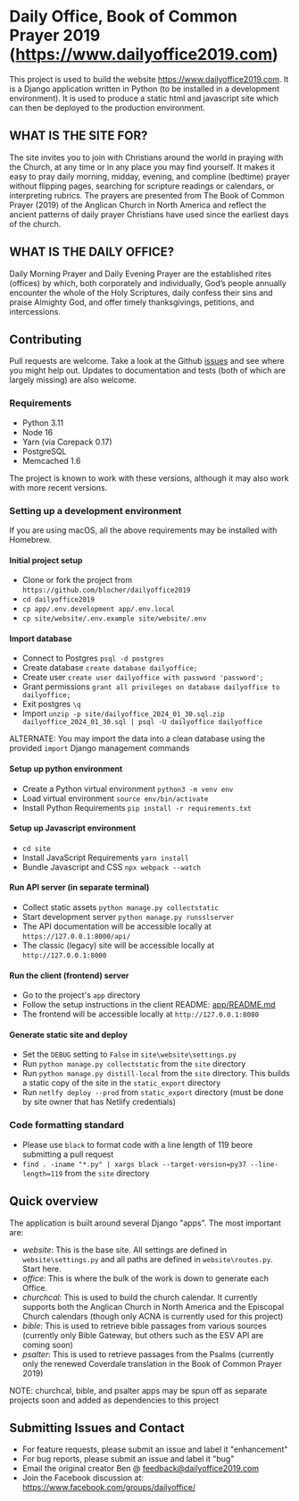 # Daily Office, Book of Common Prayer 2019 (https://www.dailyoffice2019.com)
This project is used to build the website https://www.dailyoffice2019.com.  It is a Django application written in Python (to be installed in a development environment).  It is used to produce a static html and javascript site which can then be deployed to the production environment.

## WHAT IS THE SITE FOR?
The site invites you to join with Christians around the world in praying with the Church, at any time or in any place you may find yourself. It makes it easy to pray daily morning, midday, evening, and compline (bedtime) prayer without flipping pages, searching for scripture readings or calendars, or interpreting rubrics. The prayers are presented from The Book of Common Prayer (2019) of the Anglican Church in North America and reflect the ancient patterns of daily prayer Christians have used since the earliest days of the church.

## WHAT IS THE DAILY OFFICE?
Daily Morning Prayer and Daily Evening Prayer are the established rites (offices) by which, both corporately and individually, God’s people annually encounter the whole of the Holy Scriptures, daily confess their sins and praise Almighty God, and offer timely thanksgivings, petitions, and intercessions.

## Contributing
Pull requests are welcome. Take a look at the Github [issues](https://github.com/blocher/dailyoffice2019/issues) and see where you might help out. Updates to documentation and tests (both of which are largely missing) are also welcome.

### Requirements
- Python 3.11
- Node 16
- Yarn (via Corepack 0.17)
- PostgreSQL
- Memcached 1.6

The project is known to work with these versions, although it may also work with more recent versions.

### Setting up a development environment
If you are using macOS, all the above requirements may be installed with Homebrew.

#### Initial project setup
- Clone or fork the project from `https://github.com/blocher/dailyoffice2019`
- `cd dailyoffice2019`
- `cp app/.env.development app/.env.local`
- `cp site/website/.env.example site/website/.env`

#### Import database
- Connect to Postgres `psql -d postgres`
- Create database `create database dailyoffice;`
- Create user `create user dailyoffice with password 'password';`
- Grant permissions `grant all privileges on database dailyoffice to dailyoffice;`
- Exit postgres `\q`
- Import `unzip -p site/dailyoffice_2024_01_30.sql.zip dailyoffice_2024_01_30.sql | psql -U dailyoffice dailyoffice`

ALTERNATE: You may import the data into a clean database using the provided `import` Django management commands

#### Setup up python environment
- Create a Python virtual environment `python3 -m venv env`
- Load virtual environment `source env/bin/activate`
- Install Python Requirements `pip install -r requirements.txt`

#### Setup up Javascript environment
- `cd site`
- Install JavaScript Requirements `yarn install`
- Bundle Javascript and CSS `npx webpack --watch`

#### Run API server (in separate terminal)
- Collect static assets `python manage.py collectstatic`
- Start development server `python manage.py runsslserver`
- The API documentation will be accessible locally at `https://127.0.0.1:8000/api/`
- The classic (legacy) site will be accessible locally at `http://127.0.0.1:8000`

#### Run the client (frontend) server
- Go to the project's `app` directory
- Follow the setup instructions in the client README: [app/README.md](app/README.md)
- The frontend will be accessible locally at `http://127.0.0.1:8080`

#### Generate static site and deploy
- Set the `DEBUG` setting to `False` in `site\website\settings.py`
- Run `python manage.py collectstatic` from the `site` directory
- Run `python manage.py distill-local` from the `site` directory.  This builds a static copy of the site in the `static_export` directory
- Run `netlfy deploy --prod` from `static_export` directory (must be done by site owner that has Netlify credentials)

### Code formatting standard
- Please use `black` to format code with a line length of 119 beore submitting a pull request
- `find . -iname "*.py" | xargs black --target-version=py37 --line-length=119` from the `site` directory

## Quick overview
The application is built around several Django "apps".  The most important are:

- *website*: This is the base site.  All settings are defined in `website\settings.py` and all paths are defined in `website\routes.py`. Start here.
- *office*: This is where the bulk of the work is down to generate each Office.
- *churchcal*: This is used to build the church calendar. It currently supports both the Anglican Church in North America and the Episcopal Church calendars (though only ACNA is currently used for this project)
- *bible*: This is used to retrieve bible passages from various sources (currently only Bible Gateway, but others such as the ESV API are coming soon)
- *psalter*: This is used to retrieve passages from the Psalms (currently only the renewed Coverdale translation in the Book of Common Prayer 2019)

NOTE: churchcal, bible, and psalter apps may be spun off as separate projects soon and added as dependencies to this project

## Submitting Issues and Contact
- For feature requests, please submit an issue and label it "enhancement"
- For bug reports, please submit an issue and label it "bug"
- Email the original creator Ben @ feedback@dailyoffice2019.com
- Join the Facebook discussion at: https://www.facebook.com/groups/dailyoffice/
